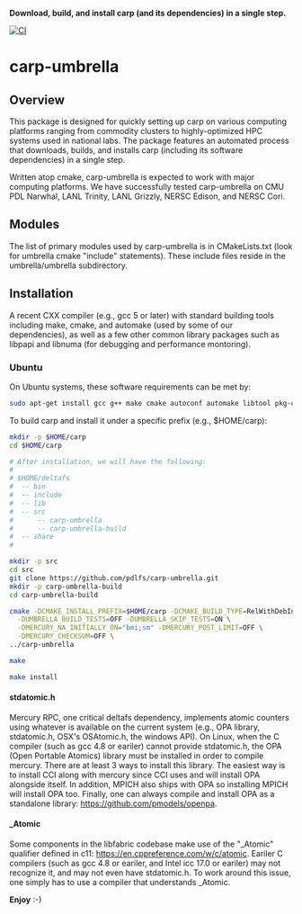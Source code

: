 **Download, build, and install carp (and its dependencies) in a single step.**

[![CI](https://github.com/pdlfs/carp-umbrella/actions/workflows/ci.yml/badge.svg)](https://github.com/pdlfs/carp-umbrella/actions/workflows/ci.yml)

carp-umbrella
================

## Overview

This package is designed for quickly setting up carp on various computing platforms ranging from commodity clusters to highly-optimized HPC systems used in national labs. The package features an automated process that downloads, builds, and installs carp (including its software dependencies) in a single step.

Written atop cmake, carp-umbrella is expected to work with major computing platforms. We have successfully tested carp-umbrella on CMU PDL Narwhal, LANL Trinity, LANL Grizzly, NERSC Edison, and NERSC Cori.

## Modules

The list of primary modules used by carp-umbrella is in CMakeLists.txt (look for umbrella cmake "include" statements).   These include files reside in the umbrella/umbrella subdirectory.

## Installation

A recent CXX compiler (e.g., gcc 5 or later) with standard building tools including make, cmake, and automake (used by some of our dependencies), as well as a few other common library packages such as libpapi and libnuma (for debugging and performance montoring).

### Ubuntu

On Ubuntu systems, these software requirements can be met by:

```bash
sudo apt-get install gcc g++ make cmake autoconf automake libtool pkg-config libpapi-dev libnuma-dev git
```

To build carp and install it under a specific prefix (e.g., $HOME/carp):

```bash
mkdir -p $HOME/carp
cd $HOME/carp

# After installation, we will have the following:
#
# $HOME/deltafs
#  -- bin
#  -- include
#  -- lib
#  -- src
#      -- carp-umbrella
#      -- carp-umbrella-build
#  -- share
#

mkdir -p src
cd src
git clone https://github.com/pdlfs/carp-umbrella.git
mkdir -p carp-umbrella-build
cd carp-umbrella-build

cmake -DCMAKE_INSTALL_PREFIX=$HOME/carp -DCMAKE_BUILD_TYPE=RelWithDebInfo \
  -DUMBRELLA_BUILD_TESTS=OFF -DUMBRELLA_SKIP_TESTS=ON \
  -DMERCURY_NA_INITIALLY_ON="bmi;sm" -DMERCURY_POST_LIMIT=OFF \
  -DMERCURY_CHECKSUM=OFF \
../carp-umbrella

make

make install

```

#### stdatomic.h

Mercury RPC, one critical deltafs dependency, implements atomic counters using whatever is available on the current system (e.g., OPA library, stdatomic.h, OSX's OSAtomic.h, the windows API). On Linux, when the C compiler (such as gcc 4.8 or eariler) cannot provide stdatomic.h, the OPA (Open Portable Atomics) library must be installed in order to compile mercury. There are at least 3 ways to install this library. The easiest way is to install CCI along with mercury since CCI uses and will install OPA alongside itself. In addition, MPICH also ships with OPA so installing MPICH will install OPA too. Finally, one can always compile and install OPA as a standalone library: https://github.com/pmodels/openpa.

#### _Atomic

Some components in the libfabric codebase make use of the "_Atomic" qualifier defined in c11: https://en.cppreference.com/w/c/atomic. Eariler C compilers (such as gcc 4.8 or eariler, and Intel icc 17.0 or eariler) may not recognize it, and may not even have stdatomic.h. To work around this issue, one simply has to use a compiler that understands _Atomic.

**Enjoy** :-)
